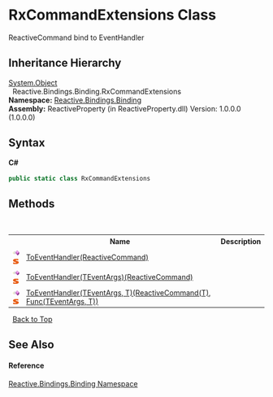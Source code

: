 # RxCommandExtensions Class
 

ReactiveCommand bind to EventHandler


## Inheritance Hierarchy
<a href="http://msdn2.microsoft.com/en-us/library/e5kfa45b" target="_blank">System.Object</a><br />&nbsp;&nbsp;Reactive.Bindings.Binding.RxCommandExtensions<br />
**Namespace:**&nbsp;<a href="bde4b199-b70b-ae37-2b3c-d305baa59602">Reactive.Bindings.Binding</a><br />**Assembly:**&nbsp;ReactiveProperty (in ReactiveProperty.dll) Version: 1.0.0.0 (1.0.0.0)

## Syntax

**C#**<br />
``` C#
public static class RxCommandExtensions
```


## Methods
&nbsp;<table><tr><th></th><th>Name</th><th>Description</th></tr><tr><td>![Public method](media/pubmethod.gif "Public method")![Static member](media/static.gif "Static member")</td><td><a href="fb72a63b-93fb-5dbd-43cf-2d366ca7fe31">ToEventHandler(ReactiveCommand)</a></td><td /></tr><tr><td>![Public method](media/pubmethod.gif "Public method")![Static member](media/static.gif "Static member")</td><td><a href="dd7e5f56-a724-065a-ebdb-f48ca97fe012">ToEventHandler(TEventArgs)(ReactiveCommand)</a></td><td /></tr><tr><td>![Public method](media/pubmethod.gif "Public method")![Static member](media/static.gif "Static member")</td><td><a href="390fe8fb-a9f7-e9de-0270-f332f2c4c198">ToEventHandler(TEventArgs, T)(ReactiveCommand(T), Func(TEventArgs, T))</a></td><td /></tr></table>&nbsp;
<a href="#rxcommandextensions-class">Back to Top</a>

## See Also


#### Reference
<a href="bde4b199-b70b-ae37-2b3c-d305baa59602">Reactive.Bindings.Binding Namespace</a><br />